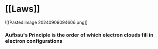 # [[Laws]]
![[Pasted image 20240909094606.png]]
### Aufbau's Principle is the order of which electron clouds fill in electron configurations
